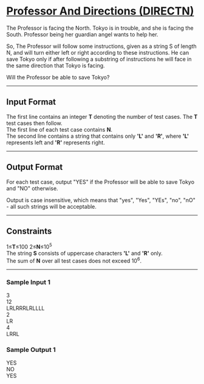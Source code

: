 # [Professor And Directions (DIRECTN)](https://www.codechef.com/START16C/problems/DIRECTN/)
The Professor is facing the North. Tokyo is in trouble, and she is facing the South. Professor being her guardian angel wants to help her.

So, The Professor will follow some instructions, given as a string S of length N, and will turn either left or right according to these instructions. He can save Tokyo only if after following a substring of instructions he will face in the same direction that Tokyo is facing.

Will the Professor be able to save Tokyo?
<hr>

## Input Format
The first line contains an integer <b>T</b> denoting the number of test cases. The <b>T</b> test cases then follow.<br>
The first line of each test case contains <b>N</b>.<br>
The second line contains a string that contains only <b>'L'</b> and <b>'R'</b>, where <b>'L'</b> represents left and <b>'R'</b> represents right.
<hr>

## Output Format
For each test case, output "YES" if the Professor will be able to save Tokyo and "NO" otherwise.<br>

Output is case insensitive, which means that "yes", "Yes", "YEs", "no", "nO" - all such strings will be acceptable.
<hr>

## Constraints<br>
1≤<b>T</b>≤100
2≤<b>N</b>≤10<sup>5</sup><br>
The string <b>S</b> consists of uppercase characters <b>'L'</b> and <b>'R'</b> only.<br>
The sum of <b>N</b> over all test cases does not exceed 10<sup>6</sup>.<br>
<hr>

### Sample Input 1<br>
3<br>
12<br>
LRLRRRLRLLLL<br>
2<br>
LR<br>
4<br>
LRRL<br>
### Sample Output 1 
YES<br>
NO<br>
YES
